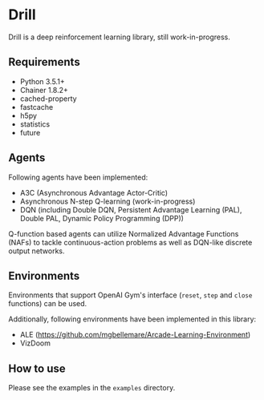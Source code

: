 # Drill

Drill is a deep reinforcement learning library, still work-in-progress.

## Requirements

- Python 3.5.1+
- Chainer 1.8.2+
- cached-property
- fastcache
- h5py
- statistics
- future

## Agents

Following agents have been implemented: 
- A3C (Asynchronous Advantage Actor-Critic)
- Asynchronous N-step Q-learning (work-in-progress)
- DQN (including Double DQN, Persistent Advantage Learning (PAL), Double PAL, Dynamic Policy Programming (DPP))

Q-function based agents can utilize Normalized Advantage Functions (NAFs) to tackle continuous-action problems as well as DQN-like discrete output networks.

## Environments

Environments that support OpenAI Gym's interface (`reset`, `step` and `close` functions) can be used.

Additionally, following environments have been implemented in this library:
- ALE (https://github.com/mgbellemare/Arcade-Learning-Environment)
- VizDoom

## How to use

Please see the examples in the `examples` directory.
